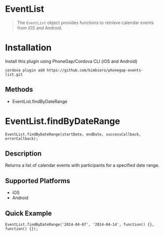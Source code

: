 EventList
======

> The `EventList` object provides functions to retrieve calendar events from iOS and Android.

Installation
============

Install this plugin using PhoneGap/Cordova CLI (iOS and Android)

    cordova plugin add https://github.com/bimbiero/phonegap-events-list.git


Methods
-------

- EventList.findByDateRange

EventList.findByDateRange
=================

    EventList.findByDateRange(startDate, endDate, successCallback, errorCallback);

Description
-----------

Returns a list of calendar events with participants for a specified date range.


Supported Platforms
-------------------

- iOS
- Android

Quick Example
-------------

    EventList.findByDateRange('2014-04-07', '2014-04-14', function() {}, function() {});



    